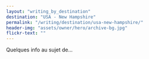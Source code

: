 ```yaml
---
layout: "writing_by_destination"
destination: "USA - New Hampshire"
permalink: "/writing/destination/usa-new-hampshire/"
header-img: "assets/owner/hero/archive-bg.jpg"
flickr-text: ""
---
```


Quelques info au sujet de...